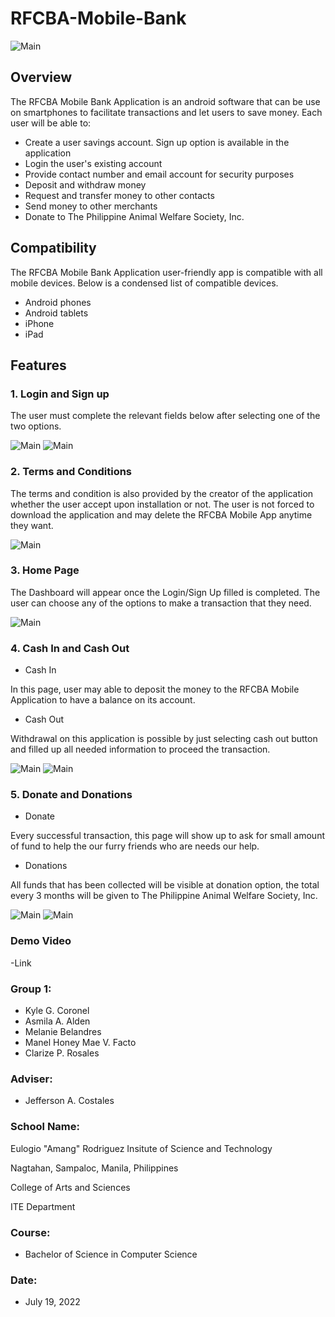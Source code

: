 # RFCBA-Mobile-Bank

![Main](app/src/main/res/user-manual/login1.png)

## Overview
The RFCBA Mobile Bank Application is an android software that can be use on smartphones to facilitate transactions and let users to save money. 
Each user will be able to:

* Create a user savings account. Sign up option is available in the application
* Login the user's existing account
* Provide contact number and email account for security purposes
* Deposit and withdraw money
* Request and transfer money to other contacts
* Send money to other merchants
* Donate to The Philippine Animal Welfare Society, Inc. 

## Compatibility
The RFCBA Mobile Bank Application  user-friendly app is compatible with all mobile devices. Below is a condensed list of compatible devices. 
* Android phones
* Android tablets
* iPhone
* iPad

## Features
### 1. Login and Sign up
The user must complete the relevant fields below after selecting one of the two options.

![Main](app/src/main/res/user-manual/sign-up1.png) ![Main](app/src/main/res/user-manual/login-page1.png)

### 2. Terms and Conditions
The terms and condition is also provided by the creator of the application whether the user accept upon installation or not. The user is not forced to download the application and may delete the RFCBA Mobile App anytime they want.

![Main](app/src/main/res/user-manual/terms1.png)

### 3. Home Page
The Dashboard will appear once the Login/Sign Up filled is completed. 
The user can choose any of the options to make a transaction that they need. 

![Main](app/src/main/res/user-manual/homepage1.png)

### 4. Cash In and Cash Out
* Cash In

In this page, user may able to deposit the money to the RFCBA Mobile Application to have a balance on its account.

* Cash Out

Withdrawal on this application is possible by just selecting cash out button and filled up all needed information to proceed the transaction.

![Main](app/src/main/res/user-manual/cashin1.png) ![Main](app/src/main/res/user-manual/cashout2.png)

### 5. Donate and Donations
* Donate

Every successful transaction, this page will show up to ask for small amount of fund to help the our furry friends who are needs our help.

* Donations

All funds that has been collected will be visible at donation option, the total every 3 months will be given to The Philippine Animal Welfare Society, Inc.

![Main](app/src/main/res/user-manual/donate1.png) ![Main](app/src/main/res/user-manual/donations1.png)

### Demo Video
-Link

### Group 1:
* Kyle G. Coronel
* Asmila A. Alden
* Melanie Belandres
* Manel Honey Mae V. Facto
* Clarize P. Rosales

### Adviser:
* Jefferson A. Costales

### School Name:
Eulogio "Amang" Rodriguez Insitute of Science and Technology

Nagtahan, Sampaloc, Manila, Philippines

College of Arts and Sciences

ITE Department

### Course:
* Bachelor of Science in Computer Science

### Date:
* July 19, 2022







